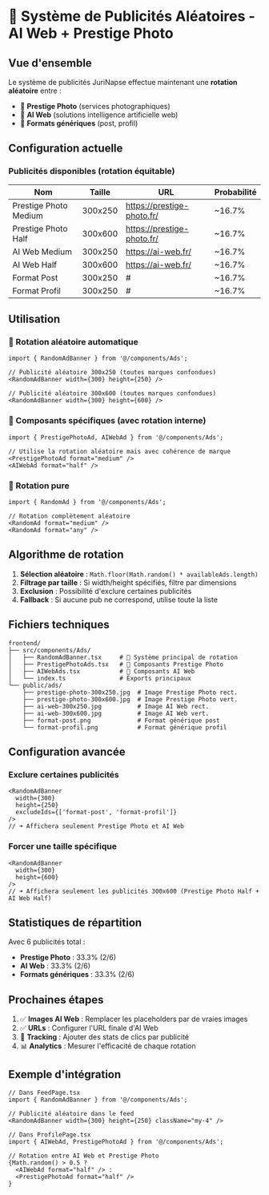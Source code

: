 # 🎯 Système de Publicités Aléatoires - AI Web + Prestige Photo

## Vue d'ensemble

Le système de publicités JuriNapse effectue maintenant une **rotation aléatoire** entre :
- 🎯 **Prestige Photo** (services photographiques)
- 🤖 **AI Web** (solutions intelligence artificielle web)
- 📱 **Formats génériques** (post, profil)

## Configuration actuelle

### Publicités disponibles (rotation équitable)

| **Nom** | **Taille** | **URL** | **Probabilité** |
|---------|------------|---------|-----------------|
| Prestige Photo Medium | 300x250 | https://prestige-photo.fr/ | ~16.7% |
| Prestige Photo Half | 300x600 | https://prestige-photo.fr/ | ~16.7% |
| AI Web Medium | 300x250 | https://ai-web.fr/ | ~16.7% |
| AI Web Half | 300x600 | https://ai-web.fr/ | ~16.7% |
| Format Post | 300x250 | # | ~16.7% |
| Format Profil | 300x250 | # | ~16.7% |

## Utilisation

### 🎲 Rotation aléatoire automatique
```tsx
import { RandomAdBanner } from '@/components/Ads';

// Publicité aléatoire 300x250 (toutes marques confondues)
<RandomAdBanner width={300} height={250} />

// Publicité aléatoire 300x600 (toutes marques confondues)
<RandomAdBanner width={300} height={600} />
```

### 🎯 Composants spécifiques (avec rotation interne)
```tsx
import { PrestigePhotoAd, AIWebAd } from '@/components/Ads';

// Utilise la rotation aléatoire mais avec cohérence de marque
<PrestigePhotoAd format="medium" />
<AIWebAd format="half" />
```

### 🔄 Rotation pure
```tsx
import { RandomAd } from '@/components/Ads';

// Rotation complètement aléatoire
<RandomAd format="medium" />
<RandomAd format="any" />
```

## Algorithme de rotation

1. **Sélection aléatoire** : `Math.floor(Math.random() * availableAds.length)`
2. **Filtrage par taille** : Si width/height spécifiés, filtre par dimensions
3. **Exclusion** : Possibilité d'exclure certaines publicités
4. **Fallback** : Si aucune pub ne correspond, utilise toute la liste

## Fichiers techniques

```
frontend/
├── src/components/Ads/
│   ├── RandomAdBanner.tsx     # 🎲 Système principal de rotation
│   ├── PrestigePhotoAds.tsx   # 🎯 Composants Prestige Photo
│   ├── AIWebAds.tsx           # 🤖 Composants AI Web
│   └── index.ts               # Exports principaux
└── public/ads/
    ├── prestige-photo-300x250.jpg  # Image Prestige Photo rect.
    ├── prestige-photo-300x600.jpg  # Image Prestige Photo vert.
    ├── ai-web-300x250.jpg          # Image AI Web rect.
    ├── ai-web-300x600.jpg          # Image AI Web vert.
    ├── format-post.png             # Format générique post
    └── format-profil.png           # Format générique profil
```

## Configuration avancée

### Exclure certaines publicités
```tsx
<RandomAdBanner 
  width={300} 
  height={250} 
  excludeIds={['format-post', 'format-profil']} 
/>
// ➜ Affichera seulement Prestige Photo et AI Web
```

### Forcer une taille spécifique
```tsx
<RandomAdBanner 
  width={300} 
  height={600} 
/>
// ➜ Affichera seulement les publicités 300x600 (Prestige Photo Half + AI Web Half)
```

## Statistiques de répartition

Avec 6 publicités total :
- **Prestige Photo** : 33.3% (2/6)
- **AI Web** : 33.3% (2/6)
- **Formats génériques** : 33.3% (2/6)

## Prochaines étapes

1. ✅ **Images AI Web** : Remplacer les placeholders par de vraies images
2. ✅ **URLs** : Configurer l'URL finale d'AI Web
3. 🔄 **Tracking** : Ajouter des stats de clics par publicité
4. 📊 **Analytics** : Mesurer l'efficacité de chaque rotation

## Exemple d'intégration

```tsx
// Dans FeedPage.tsx
import { RandomAdBanner } from '@/components/Ads';

// Publicité aléatoire dans le feed
<RandomAdBanner width={300} height={250} className="my-4" />

// Dans ProfilePage.tsx
import { AIWebAd, PrestigePhotoAd } from '@/components/Ads';

// Rotation entre AI Web et Prestige Photo
{Math.random() > 0.5 ? 
  <AIWebAd format="half" /> : 
  <PrestigePhotoAd format="half" />
}
```